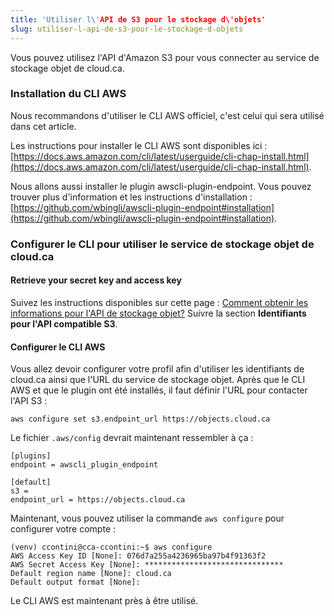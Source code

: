 ```yaml
---
title: 'Utiliser l\'API de S3 pour le stockage d\'objets'
slug: utiliser-l-api-de-s3-pour-le-stockage-d-objets
---
```



Vous pouvez utilisez l'API d'Amazon S3 pour vous connecter au service de stockage objet de cloud.ca.

### Installation du CLI AWS

Nous recommandons d'utiliser le CLI AWS officiel, c'est celui qui sera utilisé dans cet article.

Les instructions pour installer le CLI AWS sont disponibles ici : [https://docs.aws.amazon.com/cli/latest/userguide/cli-chap-install.html](https://docs.aws.amazon.com/cli/latest/userguide/cli-chap-install.html).

Nous allons aussi installer le plugin awscli-plugin-endpoint. Vous pouvez trouver plus d'information et les instructions d'installation : [https://github.com/wbingli/awscli-plugin-endpoint#installation](https://github.com/wbingli/awscli-plugin-endpoint#installation).

### Configurer le CLI pour utiliser le service de stockage objet de cloud.ca

#### Retrieve your secret key and access key
Suivez les instructions disponibles sur cette page : [Comment obtenir les informations pour l'API de stockage objet?](how-to-obtain-object-storage-api-credentials.md) Suivre la section **Identifiants pour l'API compatible S3**.

#### Configurer le CLI AWS

Vous allez devoir configurer votre profil afin d'utiliser les identifiants de cloud.ca ainsi que l'URL du service de stockage objet. Après que le CLI AWS et que le plugin ont été installés, il faut définir l'URL pour contacter l'API S3 :

```
aws configure set s3.endpoint_url https://objects.cloud.ca
```

Le fichier `.aws/config` devrait maintenant ressembler à ça :

```
[plugins]
endpoint = awscli_plugin_endpoint

[default]
s3 =
endpoint_url = https://objects.cloud.ca
```

Maintenant, vous pouvez utiliser la commande `aws configure` pour configurer votre compte :

```
(venv) ccontini@cca-ccontini:~$ aws configure
AWS Access Key ID [None]: 076d7a255a4236965ba97b4f91363f2
AWS Secret Access Key [None]: *******************************
Default region name [None]: cloud.ca
Default output format [None]:
```

Le CLI AWS est maintenant près à être utilisé.
